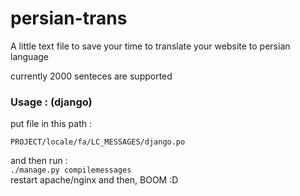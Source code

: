 # persian-trans
A little text file to save your time to translate your website to persian language <br>

currently 2000 senteces are supported <br>

### Usage : (django)

put file in this path : <br>

`PROJECT/locale/fa/LC_MESSAGES/django.po`<br>

and then run : <br>
`./manage.py compilemessages` <br>
restart apache/nginx and then, BOOM :D
